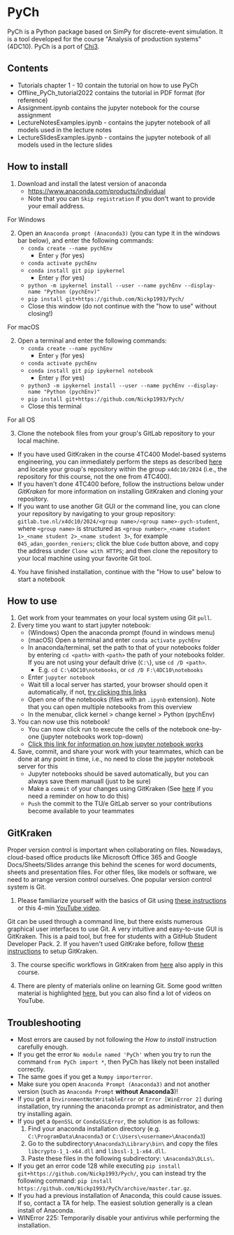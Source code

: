 
# PyCh

PyCh is a Python package based on SimPy for discrete-event simulation.
It is a tool developed for the course "Analysis of production systems" (4DC10).
PyCh is a port of [Chi3](https://cstweb.wtb.tue.nl/chi/trunk-r9682/).


## Contents
- Tutorials chapter 1 - 10 contain the tutorial on how to use PyCh
- Offline_PyCh_tutorial2022 contains the tutorial in PDF format (for reference)
- Assignment.ipynb contains the jupyter notebook for the course assignment
- LectureNotesExamples.ipynb - contains the jupyter notebook of all models used in the lecture notes
- LectureSlidesExamples.ipynb - contains the jupyter notebook of all models used in the lecture slides


## How to install
1.	Download and install the latest version of anaconda
    -	https://www.anaconda.com/products/individual
    -	Note that you can `Skip registration` if you don't want to provide your email address.

For Windows

2.	Open an `Anaconda prompt (Anaconda3)` (you can type it in the windows bar below), and enter the following commands:
    - `conda create --name pychEnv`
        - Enter `y` (for yes)
    -	`conda activate pychEnv`
    -	`conda install git pip ipykernel`
        - Enter `y` (for yes)
    -	`python -m ipykernel install --user --name pychEnv --display-name "Python (pychEnv)"`
    -	`pip install git+https://github.com/Nickp1993/Pych/`
    -	Close this window (do not continue with the "how to use" without closing!)

For macOS

2.	Open a terminal and enter the following commands:
    - `conda create --name pychEnv`
        - Enter `y` (for yes)
    -	`conda activate pychEnv`
    -	`conda install git pip ipykernel notebook`
        - Enter `y` (for yes)
    -	`python3 -m ipykernel install --user --name pychEnv --display-name "Python (pychEnv)"`
    -	`pip install git+https://github.com/Nickp1993/Pych/`
    -	Close this terminal

For all OS

3. Clone the notebook files from your group's GitLab repository to your local machine. 
- If you have used GitKraken in the course 4TC400 Model-based systems engineering, you can immediately perform the steps as described [here](https://cstweb.wtb.tue.nl/4tc00/tooling/git/index-use.html#initiating-your-workspace-cloning) and locate your group's repository within the group `x4dc10/2024` (i.e., the repository for this course, not the one from 4TC400). 
- If you haven't done 4TC400 before, follow the instructions below under *GitKraken* for more information on installing GitKraken and cloning your repository.
- If you want to use another Git GUI or the command line, you can clone your repository by navigating to your group repository: `gitlab.tue.nl/x4dc10/2024/<group name>/<group name>-pych-student`, where `<group name>` is structured as `<group number>_<name student 1>_<name student 2>_<name student 3>`, for example `045_adan_goorden_reniers`; click the blue `Code` button above, and copy the address under `Clone with HTTPS`; and then clone the repository to your local machine using your favorite Git tool.

4.	You have finished installation, continue with the "How to use" below to start a notebook


## How to use
1. Get work from your teammates on your local system using Git `pull`.
2. Every time you want to start jupyter notebook:
    -   (Windows) Open the anaconda prompt (found in windows menu)
    -	(macOS) Open a terminal and enter `conda activate pychEnv`
    -   In anaconda/terminal, set the path to that of your notebooks folder by entering `cd <path>` with `<path>` the path of your notebooks folder. If you are not using your default drive (`C:\`), use `cd /D <path>`.
        - E.g. `cd C:\4DC10\notebooks`, or `cd /D F:\4DC10\notebooks`
    -   Enter `jupyter notebook`
    -	Wait till a local server has started, your browser should open it automatically, if not, [try clicking this links](http://127.0.0.1:8888/)
    -   Open one of the notebooks (files with an `.ipynb` extension). Note that you can open multiple notebooks from this overview
    -	In the menubar, click kernel > change kernel >  Python (pychEnv)
3. You can now use this notebook!
    -   You can now click run to execute the cells of the notebook one-by-one (jupyter notebooks work top-down)
    -   [Click this link for information on how jupyter notebook works](https://realpython.com/jupyter-notebook-introduction/)
4. Save, commit, and share your work with your teammates, which can be done at any point in time, i.e., no need to close the jupyter notebook server for this
    -   Jupyter notebooks should be saved automatically, but you can always save them manuall (just to be sure)
    -   Make a `commit` of your changes using GitKraken (See [here](https://learn.gitkraken.com/courses/git-foundations) if you need a reminder on how to do this)
    -   `Push` the commit to the TU/e GitLab server so your contributions become available to your teammates


## GitKraken
Proper version control is important when collaborating on files. Nowadays, cloud-based office products like Microsoft Office 365 and Google Docs/Sheets/Slides arrange this behind the scenes for word documents, sheets and presentation files. For other files, like models or software, we need to arrange version control ourselves. One popular version control system is Git. 

1. Please familiarize yourself with the basics of Git using [these instructions](https://cstweb.wtb.tue.nl/4tc00/tooling/git/index-intro.html) or this 4-min [YouTube video](https://youtu.be/e9lnsKot_SQ?si=ReV_tLW6T7e1r5PB).

Git can be used through a command line, but there exists numerous graphical user interfaces to use Git. A very intuitive and easy-to-use GUI is GitKraken. This is a paid tool, but free for students with a GitHub Student Developer Pack. 
2. If you haven't used GitKrake before, follow [these instructions](https://cstweb.wtb.tue.nl/4tc00/tooling/git/index-use.html) to setup GitKraken.

3. The course specific workflows in GitKraken from [here](https://cstweb.wtb.tue.nl/4tc00/tooling/git/index-use.html#course-specific-workflows-in-gitkraken) also apply in this course. 

4. There are plenty of materials online on learning Git. Some good written material is highlighted [here](https://cstweb.wtb.tue.nl/4tc00/tooling/git/index-use.html#further-reading), but you can also find a lot of videos on YouTube. 


## Troubleshooting
- Most errors are caused by not following the *How to install* instruction carefully enough.
- If you get the error `No module named 'PyCh'` when you try to run the command `from PyCh import *`, then PyCh has likely not been installed correctly.
- The same goes if you get a `Numpy importerror`.
- Make sure you open ``Anaconda Prompt (Anaconda3)`` and not another version (such as `Anaconda Prompt` **without Anaconda3**)!
- If you get a `EnvironmentNotWritableError` or `Error [WinError 2]` during installation, try running the anaconda prompt as administrator, and then try installing again.
- If you get a `OpenSSL` or `CondaSSLError`, the solution is as follows:
    1. Find your anaconda installation directory (e.g. `C:\ProgramData\Anaconda3` or `C:\Users\<username>\Anaconda3`)
    2. Go to the subdirectory`\Anaconda3\Library\bin\` and copy the files `libcrypto-1_1-x64.dll` and `libssl-1_1-x64.dll`.
    3. Paste these files in the following subdirectory: `\Anaconda3\DLLs\`.
- If you get an error code 128 while executing `pip install git+https://github.com/Nickp1993/Pych/`, you can instead try the following command: `pip install https://github.com/Nickp1993/PyCh/archive/master.tar.gz`.
- If you had a previous installation of Anaconda, this could cause issues. If so, contact a TA for help. The easiest solution generally is a clean install of Anaconda.
- WINError 225: Temporarily disable your antivirus while performing the installation.
